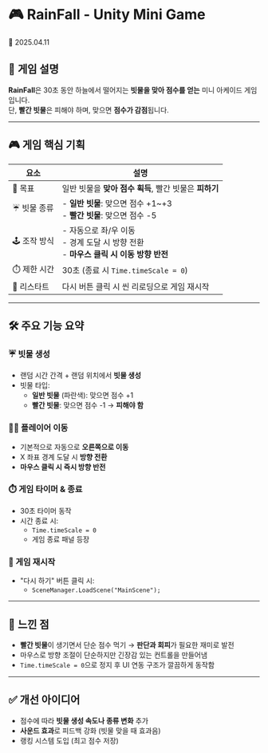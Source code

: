 # 🎮 RainFall - Unity Mini Game
📅 2025.04.11

## 📝 게임 설명

**RainFall**은 30초 동안 하늘에서 떨어지는 **빗물을 맞아 점수를 얻는** 미니 아케이드 게임입니다.  
단, **빨간 빗물**은 피해야 하며, 맞으면 **점수가 감점**됩니다.

---

## 🎮 게임 핵심 기획

| 요소            | 설명 |
|------------------|------|
| 🎯 목표          | 일반 빗물을 **맞아 점수 획득**, 빨간 빗물은 **피하기** |
| ☔ 빗물 종류      | - **일반 빗물**: 맞으면 점수 +1~+3<br> - **빨간 빗물**: 맞으면 점수 -5 |
| 🕹️ 조작 방식     | - 자동으로 좌/우 이동<br> - 경계 도달 시 방향 전환<br> - **마우스 클릭 시 이동 방향 반전** |
| ⏱️ 제한 시간     | 30초 (종료 시 `Time.timeScale = 0`) |
| 🔁 리스타트      | 다시 버튼 클릭 시 씬 리로딩으로 게임 재시작 |

---

## 🛠️ 주요 기능 요약

### ☔ 빗물 생성
- 랜덤 시간 간격 + 랜덤 위치에서 **빗물 생성**
- 빗물 타입:
  - **일반 빗물** (파란색): 맞으면 점수 +1
  - **빨간 빗물**: 맞으면 점수 -1 → **피해야 함**

### 🧍‍♂️ 플레이어 이동
- 기본적으로 자동으로 **오른쪽으로 이동**
- X 좌표 경계 도달 시 **방향 전환**
- **마우스 클릭 시 즉시 방향 반전**

### ⏱️ 게임 타이머 & 종료
- 30초 타이머 동작
- 시간 종료 시:
  - `Time.timeScale = 0`
  - 게임 종료 패널 등장

### 🔁 게임 재시작
- "다시 하기" 버튼 클릭 시:
  - `SceneManager.LoadScene("MainScene");`

---

## 🧠 느낀 점

- **빨간 빗물**이 생기면서 단순 점수 먹기 → **판단과 회피**가 필요한 재미로 발전
- 마우스로 방향 조절이 단순하지만 긴장감 있는 컨트롤을 만들어냄
- `Time.timeScale = 0`으로 정지 후 UI 연동 구조가 깔끔하게 동작함

---

## ✅ 개선 아이디어
- 점수에 따라 **빗물 생성 속도나 종류 변화** 추가
- **사운드 효과**로 피드백 강화 (빗물 맞을 때 효과음)
- 랭킹 시스템 도입 (최고 점수 저장)

